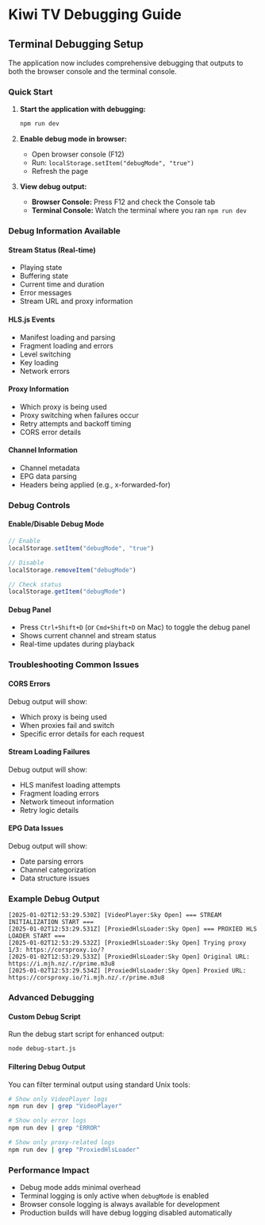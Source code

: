 # Kiwi TV Debugging Guide

## Terminal Debugging Setup

The application now includes comprehensive debugging that outputs to both the browser console and the terminal console.

### Quick Start

1. **Start the application with debugging:**
   ```bash
   npm run dev
   ```

2. **Enable debug mode in browser:**
   - Open browser console (F12)
   - Run: `localStorage.setItem("debugMode", "true")`
   - Refresh the page

3. **View debug output:**
   - **Browser Console:** Press F12 and check the Console tab
   - **Terminal Console:** Watch the terminal where you ran `npm run dev`

### Debug Information Available

#### Stream Status (Real-time)
- Playing state
- Buffering state
- Current time and duration
- Error messages
- Stream URL and proxy information

#### HLS.js Events
- Manifest loading and parsing
- Fragment loading and errors
- Level switching
- Key loading
- Network errors

#### Proxy Information
- Which proxy is being used
- Proxy switching when failures occur
- Retry attempts and backoff timing
- CORS error details

#### Channel Information
- Channel metadata
- EPG data parsing
- Headers being applied (e.g., x-forwarded-for)

### Debug Controls

#### Enable/Disable Debug Mode
```javascript
// Enable
localStorage.setItem("debugMode", "true")

// Disable
localStorage.removeItem("debugMode")

// Check status
localStorage.getItem("debugMode")
```

#### Debug Panel
- Press `Ctrl+Shift+D` (or `Cmd+Shift+D` on Mac) to toggle the debug panel
- Shows current channel and stream status
- Real-time updates during playback

### Troubleshooting Common Issues

#### CORS Errors
Debug output will show:
- Which proxy is being used
- When proxies fail and switch
- Specific error details for each request

#### Stream Loading Failures
Debug output will show:
- HLS manifest loading attempts
- Fragment loading errors
- Network timeout information
- Retry logic details

#### EPG Data Issues
Debug output will show:
- Date parsing errors
- Channel categorization
- Data structure issues

### Example Debug Output

```
[2025-01-02T12:53:29.530Z] [VideoPlayer:Sky Open] === STREAM INITIALIZATION START ===
[2025-01-02T12:53:29.531Z] [ProxiedHlsLoader:Sky Open] === PROXIED HLS LOADER START ===
[2025-01-02T12:53:29.532Z] [ProxiedHlsLoader:Sky Open] Trying proxy 1/3: https://corsproxy.io/?
[2025-01-02T12:53:29.533Z] [ProxiedHlsLoader:Sky Open] Original URL: https://i.mjh.nz/.r/prime.m3u8
[2025-01-02T12:53:29.534Z] [ProxiedHlsLoader:Sky Open] Proxied URL: https://corsproxy.io/?i.mjh.nz/.r/prime.m3u8
```

### Advanced Debugging

#### Custom Debug Script
Run the debug start script for enhanced output:
```bash
node debug-start.js
```

#### Filtering Debug Output
You can filter terminal output using standard Unix tools:
```bash
# Show only VideoPlayer logs
npm run dev | grep "VideoPlayer"

# Show only error logs
npm run dev | grep "ERROR"

# Show only proxy-related logs
npm run dev | grep "ProxiedHlsLoader"
```

### Performance Impact

- Debug mode adds minimal overhead
- Terminal logging is only active when `debugMode` is enabled
- Browser console logging is always available for development
- Production builds will have debug logging disabled automatically 